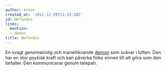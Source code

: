 ```yaml
---
author: Anton
created_at: '2011-12-29T21:13:30Z'
id: Nefandus
links:
  mention:
  - demon
title: Nefandus
---
```


En svagt genomskinlig och manetliknande [demon] som svävar i luften. Den har en stor psykisk kraft
och kan påverka folks sinnen till att göra som den befaller. Den kommunicerar genom telepati.

  [demon]: demon
